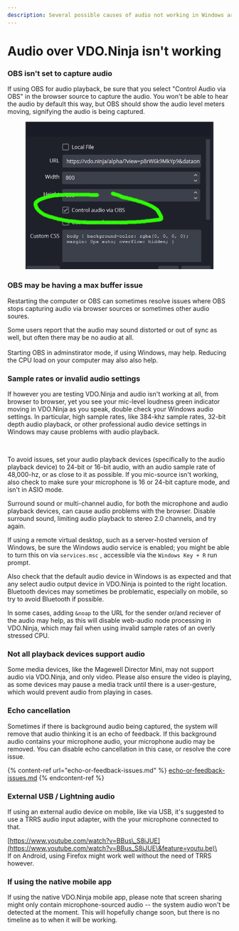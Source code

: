 ```yaml
---
description: Several possible causes of audio not working in Windows are listed
---
```


# Audio over VDO.Ninja isn't working

### OBS isn't set to capture audio

If using OBS for audio playback, be sure that you select "Control Audio via OBS" in the browser source to capture the audio. You won't be able to hear the audio by default this way, but OBS should show the audio level meters moving, signifying the audio is being captured.

<figure><img src="../.gitbook/assets/image (1) (1) (1) (1) (1).png" alt=""><figcaption></figcaption></figure>

### OBS may be having a max buffer issue

Restarting the computer or OBS can sometimes resolve issues where OBS stops capturing audio via browser sources or sometimes other audio soures.

Some users report that the audio may sound distorted or out of sync as well, but often there may be no audio at all.\
\
Starting OBS in adminstirator mode, if using Windows, may help. Reducing the CPU load on your computer may also also help.

### Sample rates or invalid audio settings

If however you are testing VDO.Ninja and audio isn't working at all, from browser to browser, yet you see your mic-level loudness green indicator moving in VDO.Ninja as you speak, double check your Windows audio settings. In particular, high sample rates, like 384-khz sample rates, 32-bit depth audio playback, or other professional audio device settings in Windows may cause problems with audio playback.

<figure><img src="../.gitbook/assets/image (4) (9).png" alt=""><figcaption></figcaption></figure>

To avoid issues, set your audio playback devices (specifically to the audio playback device) to 24-bit or 16-bit audio, with an audio sample rate of 48,000-hz, or as close to it as possible. If you mic-source isn't working, also check to make sure your microphone is 16 or 24-bit capture mode, and isn't in ASIO mode.

Surround sound or multi-channel audio, for both the microphone and audio playback devices, can cause audio problems with the browser. Disable surround sound, limiting audio playback to stereo 2.0 channels, and try again.

If using a remote virtual desktop, such as a server-hosted version of Windows, be sure the Windows audio service is enabled; you might be able to turn this on via `services.msc` , accessible via the `Windows Key + R` run prompt.

Also check that the default audio device in Windows is as expected and that any select audio output device in VDO.Ninja is pointed to the right location. Bluetooth devices may sometimes be problematic, especially on mobile, so try to avoid Bluetooth if possible.

In some cases, adding `&noap` to the URL for the sender or/and reciever of the audio may help, as this will disable web-audio node processing in VDO.Ninja, which may fail when using invalid sample rates of an overly stressed CPU.

### Not all playback devices support audio

Some media devices, like the Magewell Director Mini, may not support audio via VDO.Ninja, and only video. Please also ensure the video is playing, as some devices may pause a media track until there is a user-gesture, which would prevent audio from playing in cases.

### Echo cancellation

Sometimes if there is background audio being captured, the system will remove that audio thinking it is an echo of feedback. If this background audio contains your microphone audio, your microphone audio may be removed. You can disable echo cancellation in this case, or resolve the core issue.

{% content-ref url="echo-or-feedback-issues.md" %}
[echo-or-feedback-issues.md](echo-or-feedback-issues.md)
{% endcontent-ref %}

### External USB / Lightning audio

If using an external audio device on mobile, like via USB, it's suggested to use a TRRS audio input adapter, with the your microphone connected to that.

[https://www.youtube.com/watch?v=BBus\_S8iJUE](https://www.youtube.com/watch?v=BBus_S8iJUE\&feature=youtu.be)\
\
If on Android, using Firefox might work well without the need of TRRS however.

### If using the native mobile app

If using the native VDO.Ninja mobile app, please note that screen sharing might only contain microphone-sourced audio -- the system audio won't be detected at the moment. This will hopefully change soon, but there is no timeline as to when it will be working.

